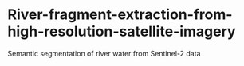 # River-fragment-extraction-from-high-resolution-satellite-imagery
Semantic segmentation of river water from Sentinel-2 data
